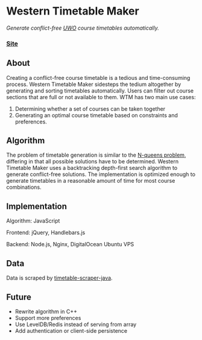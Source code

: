 # Western Timetable Maker
*Generate conflict-free [UWO](http://www.uwo.ca/) course timetables automatically.*

### [Site](https://www.ttmaker.ca/)

## About
Creating a conflict-free course timetable is a tedious and time-consuming process. Western Timetable Maker sidesteps the tedium altogether by generating and sorting timetables automatically. Users can filter out course sections that are full or not available to them. WTM has two main use cases:

1. Determining whether a set of courses can be taken together
2. Generating an optimal course timetable based on constraints and preferences.

## Algorithm
The problem of timetable generation is similar to the [N-queens problem](https://en.wikipedia.org/wiki/Eight_queens_puzzle), differing in that all possible solutions have to be determined.  Western Timetable Maker uses a backtracking depth-first search algorithm to generate conflict-free solutions. The implementation is optimized enough to generate timetables in a reasonable amount of time for most course combinations.

## Implementation
Algorithm: JavaScript

Frontend: jQuery, Handlebars.js

Backend: Node.js, Nginx, DigitalOcean Ubuntu VPS

## Data
Data is scraped by [timetable-scraper-java](https://github.com/shrumit/timetable-scraper-java).

## Future
* Rewrite algorithm in C++
* Support more preferences
* Use LevelDB/Redis instead of serving from array
* Add authentication or client-side persistence